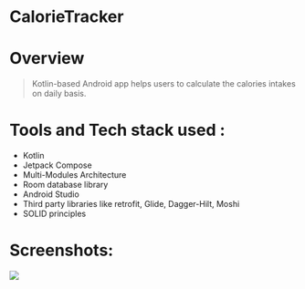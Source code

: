 
# CalorieTracker

# Overview
> Kotlin-based Android app helps users to calculate the calories intakes on daily basis.

# Tools and Tech stack used :
- Kotlin
- Jetpack Compose
- Multi-Modules Architecture
- Room database library
- Android Studio
- Third party libraries like retrofit, Glide, Dagger-Hilt, Moshi
- SOLID principles

# Screenshots:

<a href="url"><img src="https://user-images.githubusercontent.com/61715367/211149151-52bf6d7b-b6ad-4524-bcde-30c7d5c19716.png"></a>
